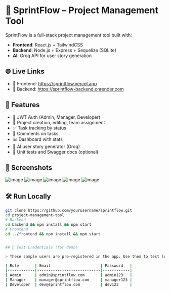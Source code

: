 # 🚀 SprintFlow – Project Management Tool

SprintFlow is a full-stack project management tool built with:

- **Frontend**: React.js + TailwindCSS
- **Backend**: Node.js + Express + Sequelize (SQLite)
- **AI**: Groq API for user story generation

## 🌐 Live Links

- 🔗 Frontend: https://sprintflow.vercel.app
- 🔗 Backend: https://sprintflow-backend.onrender.com

## 🧰 Features

- 🔐 JWT Auth (Admin, Manager, Developer)
- 📁 Project creation, editing, team assignment
- ✅ Task tracking by status
- 💬 Comments on tasks
- 📊 Dashboard with stats
- 🤖 AI user story generator (Groq)
- 🧪 Unit tests and Swagger docs (optional)

## 📸 Screenshots

![image](https://github.com/user-attachments/assets/df3ca6c5-3489-450b-b685-9a49c2d48b29)
![image](https://github.com/user-attachments/assets/dc237c96-0487-4025-b1bc-fcf8d4121d5a)
![image](https://github.com/user-attachments/assets/034fd089-3f46-4f31-ae9a-9893fdedd6fb)
![image](https://github.com/user-attachments/assets/a5aec2c1-1bb4-4686-8dde-ea1da9fe5d98)
![image](https://github.com/user-attachments/assets/eaf9fe4d-c036-4c17-b9e3-8e734f997801)


## 🛠️ Run Locally

```bash
git clone https://github.com/yourusername/sprintflow.git
cd project-management-tool
# Backend
cd backend && npm install && npm start
# Frontend
cd ../frontend && npm install && npm start


## 🧪 Test Credentials (for demo)

> These sample users are pre-registered in the app. Use them to test login, role-based access, and UI features:

| Role       | Email                      | Password   |
|------------|----------------------------|------------|
| Admin      | admin@sprintflow.com       | admin123   |
| Manager    | manager@sprintflow.com     | manager123 |
| Developer  | dev@sprintflow.com         | dev123     |
